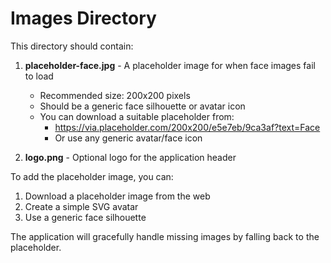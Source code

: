 # Images Directory

This directory should contain:

1. **placeholder-face.jpg** - A placeholder image for when face images fail to load
   - Recommended size: 200x200 pixels
   - Should be a generic face silhouette or avatar icon
   - You can download a suitable placeholder from:
     - https://via.placeholder.com/200x200/e5e7eb/9ca3af?text=Face
     - Or use any generic avatar/face icon

2. **logo.png** - Optional logo for the application header

To add the placeholder image, you can:
1. Download a placeholder image from the web
2. Create a simple SVG avatar
3. Use a generic face silhouette

The application will gracefully handle missing images by falling back to the placeholder.